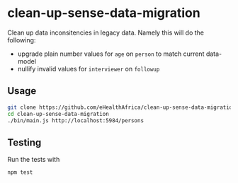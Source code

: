 clean-up-sense-data-migration
=============================

Clean up data inconsitencies in legacy data. Namely this will do the following:

- upgrade plain number values for `age` on `person` to match current data-model
- nullify invalid values for `interviewer` on `followup`

Usage
-----

```sh
git clone https://github.com/eHealthAfrica/clean-up-sense-data-migration.git
cd clean-up-sense-data-migration
./bin/main.js http://localhost:5984/persons
```

Testing
-------

Run the tests with

```sh
npm test
```

